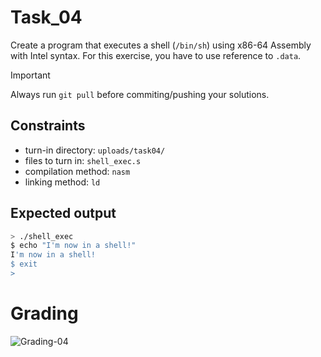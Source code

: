 # Task_04
Create a program that executes a shell (`/bin/sh`) using x86-64 Assembly with Intel syntax. For this exercise, you have to use reference to `.data`.

> [!IMPORTANT]
> Always run `git pull` before commiting/pushing your solutions.

## Constraints
- turn-in directory: `uploads/task04/`
- files to turn in: `shell_exec.s`
- compilation method: `nasm`
- linking method: `ld`

## Expected output
``` bash
> ./shell_exec
$ echo "I'm now in a shell!"
I'm now in a shell!
$ exit
>
```

# Grading
![Grading-04](https://github.com/jgrigorjeva/shellcode/actions/workflows/grading-04.yml/badge.svg)